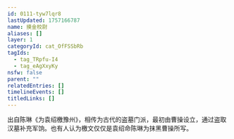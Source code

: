 ```yaml
---
id: 0111-tyw7lqr8
lastUpdated: 1757166787
name: 摸金校尉
aliases: []
layer: 1
categoryId: cat_OfFSSbRb
tagIds:
  - tag_TRpfu-I4
  - tag_eAgXxyKy
nsfw: false
parent: ""
relatedEntries: []
timelineEvents: []
titledLinks: []
---
```


出自陈琳《为袁绍檄豫州》，相传为古代的盗墓门派，最初由曹操设立，通过盗取汉墓补充军饷。也有人认为檄文仅仅是袁绍命陈琳为抹黑曹操所写。